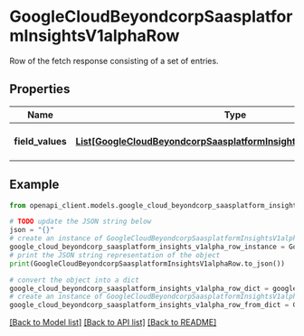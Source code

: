 # GoogleCloudBeyondcorpSaasplatformInsightsV1alphaRow

Row of the fetch response consisting of a set of entries.

## Properties

Name | Type | Description | Notes
------------ | ------------- | ------------- | -------------
**field_values** | [**List[GoogleCloudBeyondcorpSaasplatformInsightsV1alphaRowFieldVal]**](GoogleCloudBeyondcorpSaasplatformInsightsV1alphaRowFieldVal.md) | Output only. Columns/entries/key-vals in the result. | [optional] [readonly] 

## Example

```python
from openapi_client.models.google_cloud_beyondcorp_saasplatform_insights_v1alpha_row import GoogleCloudBeyondcorpSaasplatformInsightsV1alphaRow

# TODO update the JSON string below
json = "{}"
# create an instance of GoogleCloudBeyondcorpSaasplatformInsightsV1alphaRow from a JSON string
google_cloud_beyondcorp_saasplatform_insights_v1alpha_row_instance = GoogleCloudBeyondcorpSaasplatformInsightsV1alphaRow.from_json(json)
# print the JSON string representation of the object
print(GoogleCloudBeyondcorpSaasplatformInsightsV1alphaRow.to_json())

# convert the object into a dict
google_cloud_beyondcorp_saasplatform_insights_v1alpha_row_dict = google_cloud_beyondcorp_saasplatform_insights_v1alpha_row_instance.to_dict()
# create an instance of GoogleCloudBeyondcorpSaasplatformInsightsV1alphaRow from a dict
google_cloud_beyondcorp_saasplatform_insights_v1alpha_row_from_dict = GoogleCloudBeyondcorpSaasplatformInsightsV1alphaRow.from_dict(google_cloud_beyondcorp_saasplatform_insights_v1alpha_row_dict)
```
[[Back to Model list]](../README.md#documentation-for-models) [[Back to API list]](../README.md#documentation-for-api-endpoints) [[Back to README]](../README.md)


